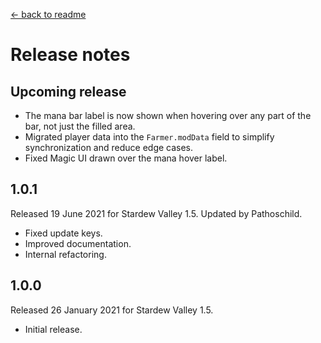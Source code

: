 ﻿﻿[← back to readme](README.md)

# Release notes
## Upcoming release
* The mana bar label is now shown when hovering over any part of the bar, not just the filled area.
* Migrated player data into the `Farmer.modData` field to simplify synchronization and reduce edge cases.
* Fixed Magic UI drawn over the mana hover label.

## 1.0.1
Released 19 June 2021 for Stardew Valley 1.5. Updated by Pathoschild.

* Fixed update keys.
* Improved documentation.
* Internal refactoring.

## 1.0.0
Released 26 January 2021 for Stardew Valley 1.5.

* Initial release.
